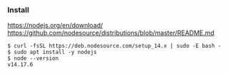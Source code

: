 ### Install
https://nodejs.org/en/download/<br>
https://github.com/nodesource/distributions/blob/master/README.md

~~~
$ curl -fsSL https://deb.nodesource.com/setup_14.x | sudo -E bash -
$ sudo apt install -y nodejs
$ node --version
v14.17.6
~~~
